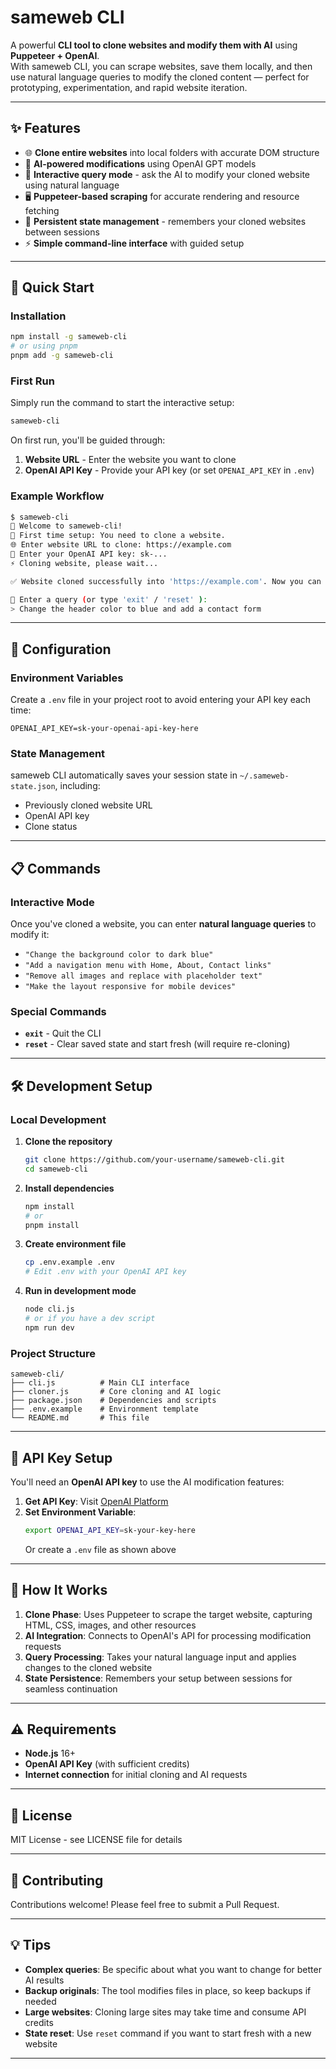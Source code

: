 # sameweb CLI

A powerful **CLI tool to clone websites and modify them with AI** using **Puppeteer + OpenAI**.  
With sameweb CLI, you can scrape websites, save them locally, and then use natural language queries to modify the cloned content — perfect for prototyping, experimentation, and rapid website iteration.

---

## ✨ Features

- 🌐 **Clone entire websites** into local folders with accurate DOM structure
- 🤖 **AI-powered modifications** using OpenAI GPT models
- 💬 **Interactive query mode** - ask the AI to modify your cloned website using natural language
- 🖥️ **Puppeteer-based scraping** for accurate rendering and resource fetching
- 📂 **Persistent state management** - remembers your cloned websites between sessions
- ⚡ **Simple command-line interface** with guided setup

---

## 🚀 Quick Start

### Installation

```bash
npm install -g sameweb-cli
# or using pnpm
pnpm add -g sameweb-cli
```

### First Run

Simply run the command to start the interactive setup:

```bash
sameweb-cli
```

On first run, you'll be guided through:
1. **Website URL** - Enter the website you want to clone
2. **OpenAI API Key** - Provide your API key (or set `OPENAI_API_KEY` in `.env`)

### Example Workflow

```bash
$ sameweb-cli
🚀 Welcome to sameweb-cli!
📌 First time setup: You need to clone a website.
🌐 Enter website URL to clone: https://example.com
🔑 Enter your OpenAI API key: sk-...
⚡ Cloning website, please wait...

✅ Website cloned successfully into 'https://example.com'. Now you can ask queries to modify it.

💬 Enter a query (or type 'exit' / 'reset' ): 
> Change the header color to blue and add a contact form
```

---

## 🔧 Configuration

### Environment Variables

Create a `.env` file in your project root to avoid entering your API key each time:

```env
OPENAI_API_KEY=sk-your-openai-api-key-here
```

### State Management

sameweb CLI automatically saves your session state in `~/.sameweb-state.json`, including:
- Previously cloned website URL
- OpenAI API key
- Clone status

---

## 📋 Commands

### Interactive Mode

Once you've cloned a website, you can enter **natural language queries** to modify it:

- `"Change the background color to dark blue"`
- `"Add a navigation menu with Home, About, Contact links"`
- `"Remove all images and replace with placeholder text"`
- `"Make the layout responsive for mobile devices"`

### Special Commands

- **`exit`** - Quit the CLI
- **`reset`** - Clear saved state and start fresh (will require re-cloning)

---

## 🛠️ Development Setup

### Local Development

1. **Clone the repository**
   ```bash
   git clone https://github.com/your-username/sameweb-cli.git
   cd sameweb-cli
   ```

2. **Install dependencies**
   ```bash
   npm install
   # or
   pnpm install
   ```

3. **Create environment file**
   ```bash
   cp .env.example .env
   # Edit .env with your OpenAI API key
   ```

4. **Run in development mode**
   ```bash
   node cli.js
   # or if you have a dev script
   npm run dev
   ```

### Project Structure

```
sameweb-cli/
├── cli.js          # Main CLI interface
├── cloner.js       # Core cloning and AI logic
├── package.json    # Dependencies and scripts
├── .env.example    # Environment template
└── README.md       # This file
```

---

## 🔑 API Key Setup

You'll need an **OpenAI API key** to use the AI modification features:

1. **Get API Key**: Visit [OpenAI Platform](https://platform.openai.com/api-keys)
2. **Set Environment Variable**: 
   ```bash
   export OPENAI_API_KEY=sk-your-key-here
   ```
   Or create a `.env` file as shown above

---

## 🤔 How It Works

1. **Clone Phase**: Uses Puppeteer to scrape the target website, capturing HTML, CSS, images, and other resources
2. **AI Integration**: Connects to OpenAI's API for processing modification requests
3. **Query Processing**: Takes your natural language input and applies changes to the cloned website
4. **State Persistence**: Remembers your setup between sessions for seamless continuation

---

## ⚠️ Requirements

- **Node.js** 16+ 
- **OpenAI API Key** (with sufficient credits)
- **Internet connection** for initial cloning and AI requests

---

## 📝 License

MIT License - see LICENSE file for details

---

## 🤝 Contributing

Contributions welcome! Please feel free to submit a Pull Request.

---

## 💡 Tips

- **Complex queries**: Be specific about what you want to change for better AI results
- **Backup originals**: The tool modifies files in place, so keep backups if needed  
- **Large websites**: Cloning large sites may take time and consume API credits
- **State reset**: Use `reset` command if you want to start fresh with a new website

---

